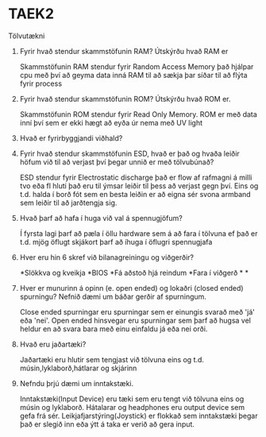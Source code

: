 # TAEK2
Tölvutækni

1. Fyrir hvað stendur skammstöfunin RAM? Útskýrðu hvað RAM er

	Skammstöfunin RAM stendur fyrir Random Access Memory það hjálpar cpu með því að geyma data inná RAM til að sækja þar síðar til að flýta fyrir process

2. Fyrir hvað stendur skammstöfunin ROM? Útskýrðu hvað ROM er.

	Skammstöfunin ROM stendur fyrir Read Only Memory. ROM er með data inní því sem er ekki hægt að eyða úr nema með UV light

3. Hvað er fyrirbyggjandi viðhald?

	
4. Fyrir hvað stendur skammstöfunin ESD, hvað er það og hvaða leiðir höfum við til að
verjast því þegar unnið er með tölvubúnað?
	
	ESD stendur fyrir Electrostatic discharge það er flow af rafmagni á milli tvo eða fl hluti það eru til ýmsar leiðir til þess að verjast gegn því. Eins og t.d. halda í borð fót sem en besta leiðin er að eigna sér svona armband sem leiðir til að jarðtengja sig.

5. Hvað þarf að hafa í huga við val á spennugjöfum?

	Í fyrsta lagi þarf að pæla í öllu hardware sem á að fara í tölvuna ef það er t.d. mjög öflugt skjákort þarf að íhuga í öflugri spennugjafa

6. Hver eru hin 6 skref við bilanagreiningu og viðgerðir?

	*Slökkva og kveikja
	*BIOS
	*Fá aðstoð hjá reindum
	*Fara í viðgerð
	*
	*

7. Hver er munurinn á opinn (e. open ended) og lokaðri (closed ended) spurningu?
Nefnið dæmi um báðar gerðir af spurningum.

	Close ended spurningar eru spurningar sem er einungis svarað með 'já' eða 'nei'. Open ended hinsvegar eru spurningar sem þarf að hugsa vel heldur en að svara bara með einu einfaldu já eða nei orði.

8. Hvað eru jaðartæki?

	Jaðartæki eru hlutir sem tengjast við tölvuna eins og t.d. músin,lyklaborð,hátlarar og skjárinn

9. Nefndu þrjú dæmi um inntakstæki.

	Inntakstæki(Input Device) eru tæki sem eru tengt við tölvuna eins og músin og lyklaborð. Hátalarar og headphones eru output device sem gefa frá sér. Leikjafjarstýring(Joystick) er flokkað sem inntakstæki þegar það er slegið inn eða ýtt á taka er verið að gera input.